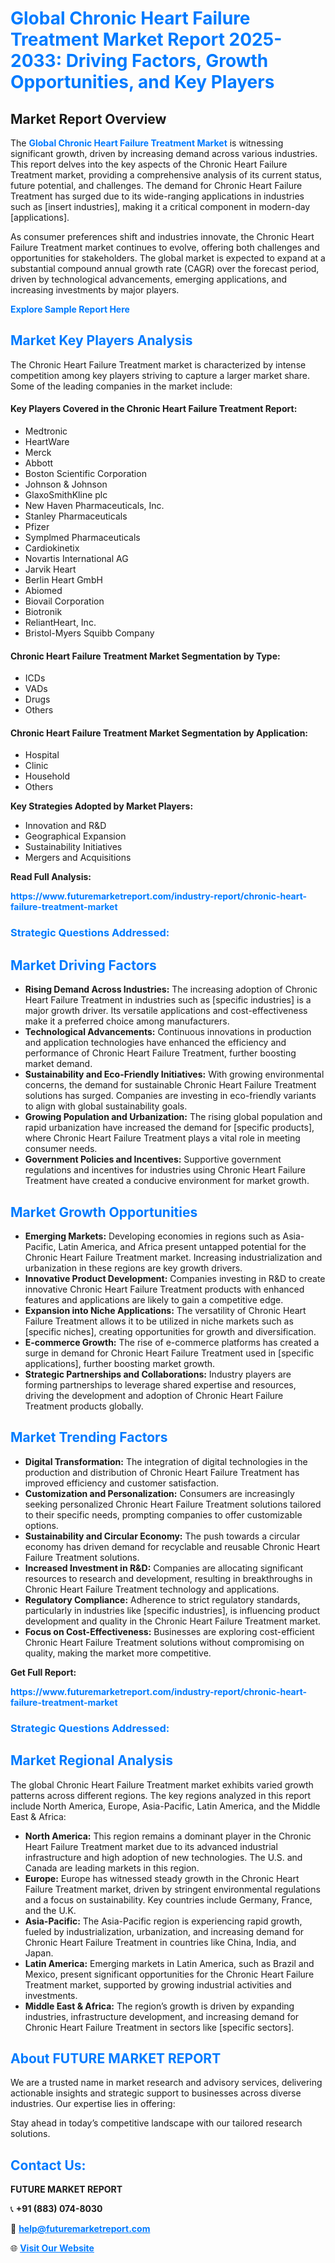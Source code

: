 <h1 style="color: #007BFF;">Global Chronic Heart Failure Treatment Market Report 2025-2033: Driving Factors, Growth Opportunities, and Key Players</h1>

<section id="overview">
<h2>Market Report Overview</h2>
<p>The <a href="https://www.futuremarketreport.com/industry-report/chronic-heart-failure-treatment-market" style="color: #007BFF; text-decoration: none;"><strong>Global Chronic Heart Failure Treatment Market</strong></a> is witnessing significant growth, driven by increasing demand across various industries. This report delves into the key aspects of the Chronic Heart Failure Treatment market, providing a comprehensive analysis of its current status, future potential, and challenges. The demand for Chronic Heart Failure Treatment has surged due to its wide-ranging applications in industries such as [insert industries], making it a critical component in modern-day [applications].</p>
<p>As consumer preferences shift and industries innovate, the Chronic Heart Failure Treatment market continues to evolve, offering both challenges and opportunities for stakeholders. The global market is expected to expand at a substantial compound annual growth rate (CAGR) over the forecast period, driven by technological advancements, emerging applications, and increasing investments by major players.</p>
</section>

<section id="overview">
<p><a href="https://www.futuremarketreport.com/request-sample/reportId=79308" style="color: #007BFF; text-decoration: none;"><strong>Explore Sample Report Here</strong></a></p>
</section>

<section id="key-players">
<h2 style="color: #007BFF;">Market Key Players Analysis</h2>
<p>The Chronic Heart Failure Treatment market is characterized by intense competition among key players striving to capture a larger market share. Some of the leading companies in the market include:</p>
<h4>Key Players Covered in the Chronic Heart Failure Treatment Report:</h4>
<ul><li>Medtronic</li><li>HeartWare</li><li>Merck</li><li>Abbott</li><li>Boston Scientific Corporation</li><li>Johnson &amp; Johnson</li><li>GlaxoSmithKline plc</li><li>New Haven Pharmaceuticals, Inc.</li><li>Stanley Pharmaceuticals</li><li>Pfizer</li><li>Symplmed Pharmaceuticals</li><li>Cardiokinetix</li><li>Novartis International AG</li><li>Jarvik Heart</li><li>Berlin Heart GmbH</li><li>Abiomed</li><li>Biovail Corporation</li><li>Biotronik</li><li>ReliantHeart, Inc.</li><li>Bristol-Myers Squibb Company</li></ul>
<h4>Chronic Heart Failure Treatment Market Segmentation by Type:</h4>
<ul><li>ICDs</li><li>VADs</li><li>Drugs</li><li>Others</li></ul>

<h4>Chronic Heart Failure Treatment Market Segmentation by Application:</h4>
<ul><li>Hospital</li><li>Clinic</li><li>Household</li><li>Others</li></ul>
<p><strong>Key Strategies Adopted by Market Players:</strong></p>
<ul>
<li>Innovation and R&D</li>
<li>Geographical Expansion</li>
<li>Sustainability Initiatives</li>
<li>Mergers and Acquisitions</li>
</ul>
</section>

<section>
<p><strong>Read Full Analysis: </strong></p><a href="https://www.futuremarketreport.com/industry-report/chronic-heart-failure-treatment-market" style="color: #007BFF; text-decoration: none;"><strong>https://www.futuremarketreport.com/industry-report/chronic-heart-failure-treatment-market</strong></a>
<h3 style="color: #007BFF;">Strategic Questions Addressed:</h3>
</section>

<section id="driving-factors">
<h2 style="color: #007BFF;">Market Driving Factors</h2>
<ul>
<li><strong>Rising Demand Across Industries:</strong> The increasing adoption of Chronic Heart Failure Treatment in industries such as [specific industries] is a major growth driver. Its versatile applications and cost-effectiveness make it a preferred choice among manufacturers.</li>
<li><strong>Technological Advancements:</strong> Continuous innovations in production and application technologies have enhanced the efficiency and performance of Chronic Heart Failure Treatment, further boosting market demand.</li>
<li><strong>Sustainability and Eco-Friendly Initiatives:</strong> With growing environmental concerns, the demand for sustainable Chronic Heart Failure Treatment solutions has surged. Companies are investing in eco-friendly variants to align with global sustainability goals.</li>
<li><strong>Growing Population and Urbanization:</strong> The rising global population and rapid urbanization have increased the demand for [specific products], where Chronic Heart Failure Treatment plays a vital role in meeting consumer needs.</li>
<li><strong>Government Policies and Incentives:</strong> Supportive government regulations and incentives for industries using Chronic Heart Failure Treatment have created a conducive environment for market growth.</li>
</ul>
</section>

<section id="growth-opportunities">
<h2 style="color: #007BFF;">Market Growth Opportunities</h2>
<ul>
<li><strong>Emerging Markets:</strong> Developing economies in regions such as Asia-Pacific, Latin America, and Africa present untapped potential for the Chronic Heart Failure Treatment market. Increasing industrialization and urbanization in these regions are key growth drivers.</li>
<li><strong>Innovative Product Development:</strong> Companies investing in R&D to create innovative Chronic Heart Failure Treatment products with enhanced features and applications are likely to gain a competitive edge.</li>
<li><strong>Expansion into Niche Applications:</strong> The versatility of Chronic Heart Failure Treatment allows it to be utilized in niche markets such as [specific niches], creating opportunities for growth and diversification.</li>
<li><strong>E-commerce Growth:</strong> The rise of e-commerce platforms has created a surge in demand for Chronic Heart Failure Treatment used in [specific applications], further boosting market growth.</li>
<li><strong>Strategic Partnerships and Collaborations:</strong> Industry players are forming partnerships to leverage shared expertise and resources, driving the development and adoption of Chronic Heart Failure Treatment products globally.</li>
</ul>
</section>

<section id="trending-factors">
<h2 style="color: #007BFF;">Market Trending Factors</h2>
<ul>
<li><strong>Digital Transformation:</strong> The integration of digital technologies in the production and distribution of Chronic Heart Failure Treatment has improved efficiency and customer satisfaction.</li>
<li><strong>Customization and Personalization:</strong> Consumers are increasingly seeking personalized Chronic Heart Failure Treatment solutions tailored to their specific needs, prompting companies to offer customizable options.</li>
<li><strong>Sustainability and Circular Economy:</strong> The push towards a circular economy has driven demand for recyclable and reusable Chronic Heart Failure Treatment solutions.</li>
<li><strong>Increased Investment in R&D:</strong> Companies are allocating significant resources to research and development, resulting in breakthroughs in Chronic Heart Failure Treatment technology and applications.</li>
<li><strong>Regulatory Compliance:</strong> Adherence to strict regulatory standards, particularly in industries like [specific industries], is influencing product development and quality in the Chronic Heart Failure Treatment market.</li>
<li><strong>Focus on Cost-Effectiveness:</strong> Businesses are exploring cost-efficient Chronic Heart Failure Treatment solutions without compromising on quality, making the market more competitive.</li>
</ul>
</section>

<section>
<p><strong>Get Full Report: </strong></p><a href="https://www.futuremarketreport.com/industry-report/chronic-heart-failure-treatment-market" style="color: #007BFF; text-decoration: none;"><strong>https://www.futuremarketreport.com/industry-report/chronic-heart-failure-treatment-market</strong></a>
<h3 style="color: #007BFF;">Strategic Questions Addressed:</h3>
</section>


<section id="regional-analysis">
<h2 style="color: #007BFF;">Market Regional Analysis</h2>
<p>The global Chronic Heart Failure Treatment market exhibits varied growth patterns across different regions. The key regions analyzed in this report include North America, Europe, Asia-Pacific, Latin America, and the Middle East & Africa:</p>
<ul>
<li><strong>North America:</strong> This region remains a dominant player in the Chronic Heart Failure Treatment market due to its advanced industrial infrastructure and high adoption of new technologies. The U.S. and Canada are leading markets in this region.</li>
<li><strong>Europe:</strong> Europe has witnessed steady growth in the Chronic Heart Failure Treatment market, driven by stringent environmental regulations and a focus on sustainability. Key countries include Germany, France, and the U.K.</li>
<li><strong>Asia-Pacific:</strong> The Asia-Pacific region is experiencing rapid growth, fueled by industrialization, urbanization, and increasing demand for Chronic Heart Failure Treatment in countries like China, India, and Japan.</li>
<li><strong>Latin America:</strong> Emerging markets in Latin America, such as Brazil and Mexico, present significant opportunities for the Chronic Heart Failure Treatment market, supported by growing industrial activities and investments.</li>
<li><strong>Middle East & Africa:</strong> The region’s growth is driven by expanding industries, infrastructure development, and increasing demand for Chronic Heart Failure Treatment in sectors like [specific sectors].</li>
</ul>
</section>

<footer>
<h2 style="color: #007BFF;">About FUTURE MARKET REPORT</h2>
<p>We are a trusted name in market research and advisory services, delivering actionable insights and strategic support to businesses across diverse industries. Our expertise lies in offering:</p>

<p>Stay ahead in today’s competitive landscape with our tailored research solutions.</p>

<h2 style="color: #007BFF;">Contact Us:</h2>
<p><strong>FUTURE MARKET REPORT</strong></p>
<p>📞 <strong>+91 (883) 074-8030</strong></p>
<p>📧 <strong><a href="mailto:help@futuremarketreport.com" style="color: #007BFF;">help@futuremarketreport.com</a></strong></p>
<p>🌐 <strong><a href="https://www.futuremarketreport.com/" style="color: #007BFF;">Visit Our Website</a></strong></p>
</footer>